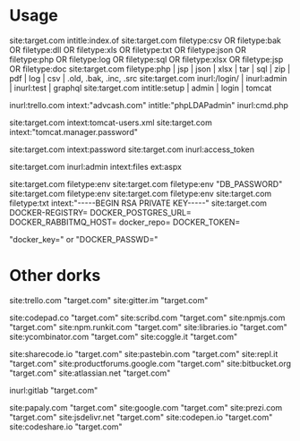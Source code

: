 # Usage
site:target.com intitle:index.of
site:target.com filetype:csv OR filetype:bak OR filetype:dll OR filetype:xls OR filetype:txt OR filetype:json OR filetype:php OR filetype:log OR filetype:sql OR filetype:xlsx OR filetype:jsp OR filetype:doc
site:target.com filetype:php | jsp | json | xlsx | tar | sql | zip | pdf | log | csv | .old, .bak, .inc, .src
site:target.com inurl:/login/ | inurl:admin | inurl:test | graphql
site:target.com intitle:setup | admin | login | tomcat

inurl:trello.com intext:"advcash.com"
intitle:"phpLDAPadmin" inurl:cmd.php

site:target.com intext:tomcat-users.xml
site:target.com intext:"tomcat.manager.password"

site:target.com intext:password
site:target.com inurl:access_token

site:target.com inurl:admin intext:files ext:aspx

site:target.com filetype:env
site:target.com filetype:env "DB_PASSWORD"
site:target.com filetype:env
site:target.com filetype:env
site:target.com filetype:txt intext:"-----BEGIN RSA PRIVATE KEY-----"
site:target.com DOCKER-REGISTRY=
DOCKER_POSTGRES_URL=
DOCKER_RABBITMQ_HOST=
docker_repo=
DOCKER_TOKEN=

 "docker_key=" or "DOCKER_PASSWD="

# Other dorks
site:trello.com "target.com"
site:gitter.im "target.com"

site:codepad.co "target.com"
site:scribd.com "target.com"
site:npmjs.com "target.com"
site:npm.runkit.com "target.com"
site:libraries.io "target.com"
site:ycombinator.com "target.com"
site:coggle.it "target.com"

site:sharecode.io "target.com"
site:pastebin.com "target.com"
site:repl.it "target.com"
site:productforums.google.com "target.com"
site:bitbucket.org "target.com"
site:atlassian.net "target.com"

inurl:gitlab "target.com"

site:papaly.com "target.com"
site:google.com "target.com"
site:prezi.com "target.com"
site:jsdelivr.net "target.com"
site:codepen.io "target.com"
site:codeshare.io "target.com"